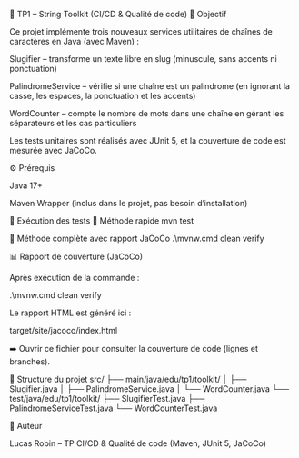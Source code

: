🧰 TP1 – String Toolkit (CI/CD & Qualité de code)
🎯 Objectif

Ce projet implémente trois nouveaux services utilitaires de chaînes de caractères en Java (avec Maven) :

Slugifier – transforme un texte libre en slug (minuscule, sans accents ni ponctuation)

PalindromeService – vérifie si une chaîne est un palindrome (en ignorant la casse, les espaces, la ponctuation et les accents)

WordCounter – compte le nombre de mots dans une chaîne en gérant les séparateurs et les cas particuliers

Les tests unitaires sont réalisés avec JUnit 5, et la couverture de code est mesurée avec JaCoCo.

⚙️ Prérequis

Java 17+

Maven Wrapper (inclus dans le projet, pas besoin d’installation)

🧪 Exécution des tests
🔹 Méthode rapide
mvn test

🔹 Méthode complète avec rapport JaCoCo
.\mvnw.cmd clean verify

📊 Rapport de couverture (JaCoCo)

Après exécution de la commande :

.\mvnw.cmd clean verify


Le rapport HTML est généré ici :

target/site/jacoco/index.html


➡️ Ouvrir ce fichier pour consulter la couverture de code (lignes et branches).

📁 Structure du projet
src/
 ├── main/java/edu/tp1/toolkit/
 │    ├── Slugifier.java
 │    ├── PalindromeService.java
 │    └── WordCounter.java
 └── test/java/edu/tp1/toolkit/
      ├── SlugifierTest.java
      ├── PalindromeServiceTest.java
      └── WordCounterTest.java

👤 Auteur

Lucas Robin – TP CI/CD & Qualité de code (Maven, JUnit 5, JaCoCo)
